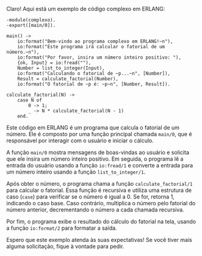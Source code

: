 Claro! Aqui está um exemplo de código complexo em ERLANG:

```
-module(complexo).
-export([main/0]).

main() ->
    io:format("Bem-vindo ao programa complexo em ERLANG!~n"),
    io:format("Este programa irá calcular o fatorial de um número.~n"),
    io:format("Por favor, insira um número inteiro positivo: "),
    {ok, Input} = io:fread(""),
    Number = list_to_integer(Input),
    io:format("Calculando o fatorial de ~p...~n", [Number]),
    Result = calculate_factorial(Number),
    io:format("O fatorial de ~p é: ~p~n", [Number, Result]).

calculate_factorial(N) ->
    case N of
        0 -> 1;
        _ -> N * calculate_factorial(N - 1)
    end.
```

Este código em ERLANG é um programa que calcula o fatorial de um número. Ele é composto por uma função principal chamada `main/0`, que é responsável por interagir com o usuário e iniciar o cálculo.

A função `main/0` mostra mensagens de boas-vindas ao usuário e solicita que ele insira um número inteiro positivo. Em seguida, o programa lê a entrada do usuário usando a função `io:fread/1` e converte a entrada para um número inteiro usando a função `list_to_integer/1`.

Após obter o número, o programa chama a função `calculate_factorial/1` para calcular o fatorial. Essa função é recursiva e utiliza uma estrutura de caso (`case`) para verificar se o número é igual a 0. Se for, retorna 1, indicando o caso base. Caso contrário, multiplica o número pelo fatorial do número anterior, decrementando o número a cada chamada recursiva.

Por fim, o programa exibe o resultado do cálculo do fatorial na tela, usando a função `io:format/2` para formatar a saída.

Espero que este exemplo atenda às suas expectativas! Se você tiver mais alguma solicitação, fique à vontade para pedir.